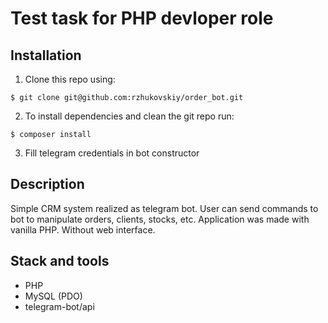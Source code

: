 # Test task for PHP devloper role

## Installation

1. Clone this repo using:
  ```shell
  $ git clone git@github.com:rzhukovskiy/order_bot.git
  ```

2. To install dependencies and clean the git repo run:

  ```shell
  $ composer install
  ```
  
3. Fill telegram credentials in bot constructor

## Description

Simple CRM system realized as telegram bot. User can send commands to bot to manipulate orders, clients, stocks, etc.
Application was made with vanilla PHP. Without web interface.
  
## Stack and tools

* PHP
* MySQL (PDO)
* telegram-bot/api
